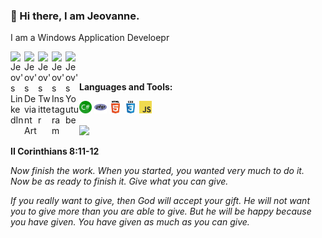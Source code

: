 ### 👋 Hi there, I am Jeovanne.

 I am a Windows Application Develoepr
<!--
**jeovDev/jeovDev** is a ✨ _special_ ✨ repository because its `README.md` (this file) appears on your GitHub profile.
-->

<a href="https://www.linkedin.com/in/jeovannelugo/">
  <img align="left" alt="Jeov's LinkedIn" width="22px" src="https://cdn.jsdelivr.net/npm/simple-icons@v3/icons/linkedin.svg" />
</a>

<a href="https://www.deviantart.com/lugzter">
  <img align="left" alt="Jeov's DeviantArt" width="22px" src="https://cdn.jsdelivr.net/npm/simple-icons@v3/icons/deviantart.svg" />
</a>

<a href="https://twitter.com/jeov_vanne">
  <img align="left" alt="Jeov's Twitter" width="22px" src="https://cdn.jsdelivr.net/npm/simple-icons@v3/icons/twitter.svg" />
</a>

<a href="https://www.instagram.com/__jeov_vanne__/">
  <img align="left" alt="Jeov's Instagram" width="22px" src="https://cdn.jsdelivr.net/npm/simple-icons@v3/icons/instagram.svg" />
</a>

<a href="https://www.youtube.com/channel/UCg25rWkbFuA2-s8RJIwnCrw?view_as=subscriber">
  <img align="left" alt="Jeov's Youtube" width="22px" src="https://cdn.jsdelivr.net/npm/simple-icons@v3/icons/youtube.svg" />
</a>

<br/>
<br/>


**Languages and Tools:**  

<code><img height="20" src="https://raw.githubusercontent.com/github/explore/80688e429a7d4ef2fca1e82350fe8e3517d3494d/topics/csharp/csharp.png"></code>
<code><img height="20" src="https://raw.githubusercontent.com/github/explore/80688e429a7d4ef2fca1e82350fe8e3517d3494d/topics/php/php.png"></code>
<code><img height="20" src="https://raw.githubusercontent.com/github/explore/80688e429a7d4ef2fca1e82350fe8e3517d3494d/topics/html/html.png"></code>
<code><img height="20" src="https://raw.githubusercontent.com/github/explore/80688e429a7d4ef2fca1e82350fe8e3517d3494d/topics/css/css.png"></code>
<code><img height="20" src="https://raw.githubusercontent.com/github/explore/80688e429a7d4ef2fca1e82350fe8e3517d3494d/topics/javascript/javascript.png"></code>


<a href="https://github.com/jeovdev">
  <img align="center" src="https://github-readme-stats.vercel.app/api/top-langs/?username=jeovdev&theme=light&hide_langs_below=1" />
</a>
<br/>

<br/>
<b>II Corinthians 8:11-12</b>

<i> Now finish the work. When you started, you wanted very much to do it. Now be as ready to finish it. Give what you can give.

If you really want to give, then God will accept your gift. He will not want you to give more than you are able to give. But he will be happy because you have given. You have given as much as you can give. </i>

